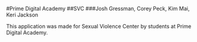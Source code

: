 #Prime Digital Academy
##SVC
###Josh Gressman, Corey Peck, Kim Mai, Keri Jackson

This application was made for Sexual Violence Center by students at Prime Digital Academy.
